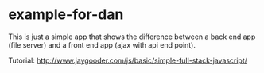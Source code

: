 # example-for-dan

This is just a simple app that shows the difference between a back end app (file server) and a front end app (ajax with api end point).

Tutorial:
http://www.jaygooder.com/js/basic/simple-full-stack-javascript/
